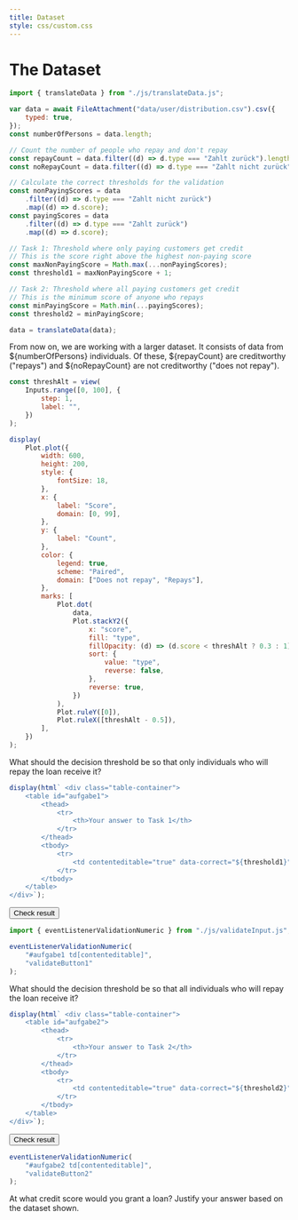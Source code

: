 ```yaml
---
title: Dataset
style: css/custom.css
---
```


# The Dataset

<!-- Include Font Awesome -->
<link href="https://cdnjs.cloudflare.com/ajax/libs/font-awesome/5.15.4/css/all.min.css" rel="stylesheet">

```js
import { translateData } from "./js/translateData.js";

var data = await FileAttachment("data/user/distribution.csv").csv({
    typed: true,
});
const numberOfPersons = data.length;

// Count the number of people who repay and don't repay
const repayCount = data.filter((d) => d.type === "Zahlt zurück").length;
const noRepayCount = data.filter((d) => d.type === "Zahlt nicht zurück").length;

// Calculate the correct thresholds for the validation
const nonPayingScores = data
    .filter((d) => d.type === "Zahlt nicht zurück")
    .map((d) => d.score);
const payingScores = data
    .filter((d) => d.type === "Zahlt zurück")
    .map((d) => d.score);

// Task 1: Threshold where only paying customers get credit
// This is the score right above the highest non-paying score
const maxNonPayingScore = Math.max(...nonPayingScores);
const threshold1 = maxNonPayingScore + 1;

// Task 2: Threshold where all paying customers get credit
// This is the minimum score of anyone who repays
const minPayingScore = Math.min(...payingScores);
const threshold2 = minPayingScore;

data = translateData(data);
```

From now on, we are working with a larger dataset. It consists of data from ${numberOfPersons} individuals. Of these, ${repayCount} are creditworthy ("repays") and ${noRepayCount} are not creditworthy ("does not repay").

```js
const threshAlt = view(
    Inputs.range([0, 100], {
        step: 1,
        label: "",
    })
);
```

```js
display(
    Plot.plot({
        width: 600,
        height: 200,
        style: {
            fontSize: 18,
        },
        x: {
            label: "Score",
            domain: [0, 99],
        },
        y: {
            label: "Count",
        },
        color: {
            legend: true,
            scheme: "Paired",
            domain: ["Does not repay", "Repays"],
        },
        marks: [
            Plot.dot(
                data,
                Plot.stackY2({
                    x: "score",
                    fill: "type",
                    fillOpacity: (d) => (d.score < threshAlt ? 0.3 : 1),
                    sort: {
                        value: "type",
                        reverse: false,
                    },
                    reverse: true,
                })
            ),
            Plot.ruleY([0]),
            Plot.ruleX([threshAlt - 0.5]),
        ],
    })
);
```

<div class="tip" label="Task 1">
What should the decision threshold be so that only individuals who will repay the loan receive it?
</div>

```js
display(html` <div class="table-container">
    <table id="aufgabe1">
        <thead>
            <tr>
                <th>Your answer to Task 1</th>
            </tr>
        </thead>
        <tbody>
            <tr>
                <td contenteditable="true" data-correct="${threshold1}"></td>
            </tr>
        </tbody>
    </table>
</div>`);
```

<button id="validateButton1" class="btn btn-primary">Check result</button>

```js
import { eventListenerValidationNumeric } from "./js/validateInput.js";

eventListenerValidationNumeric(
    "#aufgabe1 td[contenteditable]",
    "validateButton1"
);
```

<div class="tip" label="Task 2">
What should the decision threshold be so that all individuals who will repay the loan receive it?
</div>

```js
display(html` <div class="table-container">
    <table id="aufgabe2">
        <thead>
            <tr>
                <th>Your answer to Task 2</th>
            </tr>
        </thead>
        <tbody>
            <tr>
                <td contenteditable="true" data-correct="${threshold2}"></td>
            </tr>
        </tbody>
    </table>
</div>`);
```

<button id="validateButton2" class="btn btn-primary">Check result</button>

```js
eventListenerValidationNumeric(
    "#aufgabe2 td[contenteditable]",
    "validateButton2"
);
```

<div class="tip" label="Task 3">
   <i class="fas fa-pencil-alt"></i>
At what credit score would you grant a loan? Justify your answer based on the dataset shown.
</div>
